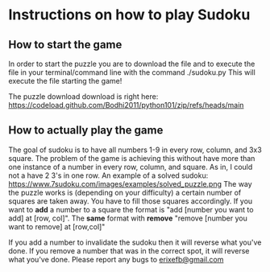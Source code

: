 # Instructions on how to play Sudoku

## How to start the game
In order to start the puzzle you are to download the file and to execute the file in your terminal/command line with the command ./sudoku.py
This will execute the file starting the game!

The puzzle download download is right here: https://codeload.github.com/Bodhi2011/python101/zip/refs/heads/main
## How to actually play the game
The goal of sudoku is to have all numbers 1-9 in every row, column, and 3x3 square.
The problem of the game is achieving this without have more than one instance of a number in every row, column, and square. 
As in, I could not a have 2 3's in one row. 
An example of a solved sudoku:
https://www.7sudoku.com/images/examples/solved_puzzle.png
The way the puzzle works is (depending on your difficulty) a certain number of squares are taken away. You have to fill those squares accordingly.
If you want to **add** a number to a square the format is "add [number you want to add] at [row, col]".
The **same** format with **remove**
"remove [number you want to remove] at [row,col]"

If you add a number to invalidate the sudoku then it will reverse what you've done.
If you remove a number that was in the correct spot, it will reverse what you've done. 
Please report any bugs to erixefb@gmail.com
